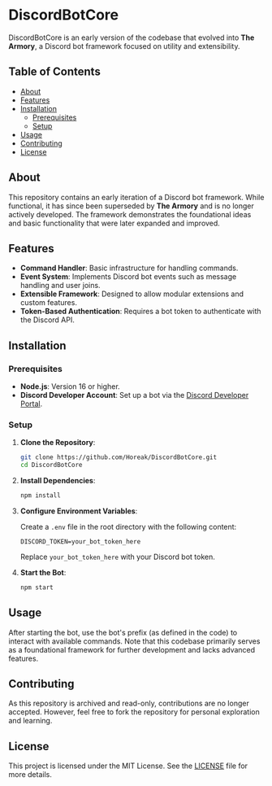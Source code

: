 # DiscordBotCore

DiscordBotCore is an early version of the codebase that evolved into **The Armory**, a Discord bot framework focused on utility and extensibility.

## Table of Contents

- [About](#about)
- [Features](#features)
- [Installation](#installation)
  - [Prerequisites](#prerequisites)
  - [Setup](#setup)
- [Usage](#usage)
- [Contributing](#contributing)
- [License](#license)

## About

This repository contains an early iteration of a Discord bot framework. While functional, it has since been superseded by **The Armory** and is no longer actively developed. The framework demonstrates the foundational ideas and basic functionality that were later expanded and improved.

## Features

- **Command Handler**: Basic infrastructure for handling commands.
- **Event System**: Implements Discord bot events such as message handling and user joins.
- **Extensible Framework**: Designed to allow modular extensions and custom features.
- **Token-Based Authentication**: Requires a bot token to authenticate with the Discord API.

## Installation

### Prerequisites

- **Node.js**: Version 16 or higher.
- **Discord Developer Account**: Set up a bot via the [Discord Developer Portal](https://discord.com/developers/applications).

### Setup

1. **Clone the Repository**:

   ```bash
   git clone https://github.com/Horeak/DiscordBotCore.git
   cd DiscordBotCore
   ```

2. **Install Dependencies**:

   ```bash
   npm install
   ```

3. **Configure Environment Variables**:

   Create a `.env` file in the root directory with the following content:

   ```
   DISCORD_TOKEN=your_bot_token_here
   ```

   Replace `your_bot_token_here` with your Discord bot token.

4. **Start the Bot**:

   ```bash
   npm start
   ```

## Usage

After starting the bot, use the bot's prefix (as defined in the code) to interact with available commands. Note that this codebase primarily serves as a foundational framework for further development and lacks advanced features.

## Contributing

As this repository is archived and read-only, contributions are no longer accepted. However, feel free to fork the repository for personal exploration and learning.

## License

This project is licensed under the MIT License. See the [LICENSE](LICENSE) file for more details.
